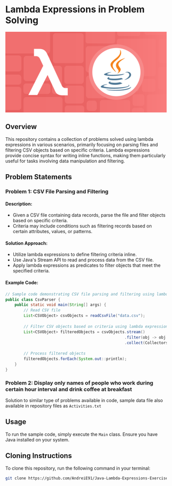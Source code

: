 # Lambda Expressions in Problem Solving

![Lambda_Expressions](images/Lambda_img.png)

## Overview

This repository contains a collection of problems solved using lambda expressions in various scenarios, primarily focusing on parsing files and filtering CSV objects based on specific criteria. Lambda expressions provide concise syntax for writing inline functions, making them particularly useful for tasks involving data manipulation and filtering.

## Problem Statements

### Problem 1: CSV File Parsing and Filtering

#### Description:
- Given a CSV file containing data records, parse the file and filter objects based on specific criteria.
- Criteria may include conditions such as filtering records based on certain attributes, values, or patterns.

#### Solution Approach:
- Utilize lambda expressions to define filtering criteria inline.
- Use Java's Stream API to read and process data from the CSV file.
- Apply lambda expressions as predicates to filter objects that meet the specified criteria.
  
#### Example Code:
```java
// Sample code demonstrating CSV file parsing and filtering using lambda expressions
public class CsvParser {
    public static void main(String[] args) {
        // Read CSV file
        List<CSVObject> csvObjects = readCsvFile("data.csv");
        
        // Filter CSV objects based on criteria using lambda expressions
        List<CSVObject> filteredObjects = csvObjects.stream()
                                                    .filter(obj -> obj.getCriteria().matches("regex pattern"))
                                                    .collect(Collectors.toList());
        
        // Process filtered objects
        filteredObjects.forEach(System.out::println);
    }
}
```

### Problem 2: Display only names of people who work during certain hour interval and drink coffee at breakfast

Solution to similar type of problems available in code, sample data file also available in repository files as `Activities.txt`

## Usage

To run the sample code, simply execute the `Main` class. Ensure you have Java installed on your system.

## Cloning Instructions

To clone this repository, run the following command in your terminal:

```bash
git clone https://github.com/AndreiE91/Java-Lambda-Expressions-Exercises.git
```
